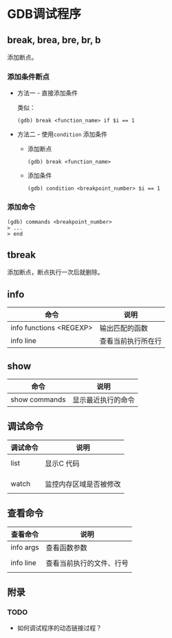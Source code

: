 # GDB调试程序

## break, brea, bre, br, b

添加断点。

### 添加条件断点

* 方法一 - 直接添加条件

  类似：

  ```gdb
  (gdb) break <function_name> if $i == 1
  ```

* 方法二 - 使用`condition` 添加条件

  * 添加断点

    ```gdb
    (gdb) break <function_name>
    ```

  * 添加条件

    ```gdb
    (gdb) condition <breakpoint_number> $i == 1
    ```

### 添加命令

```gdb
(gdb) commands <breakpoint_number>
> ...
> end
```



## tbreak

添加断点，断点执行一次后就删除。



## info

| 命令                      | 说明               |
| ------------------------- | ------------------ |
| info functions \<REGEXP\> | 输出匹配的函数     |
| info line                 | 查看当前执行所在行 |





## show

| 命令          | 说明               |
| ------------- | ------------------ |
| show commands | 显示最近执行的命令 |







## 调试命令

| 调试命令 | 说明                   |
| -------- | ---------------------- |
|          |                        |
| list     | 显示C 代码             |
|          |                        |
|          |                        |
|          |                        |
| watch    | 监控内存区域是否被修改 |
|          |                        |



## 查看命令

| 查看命令  | 说明                     |
| --------- | ------------------------ |
| info args | 查看函数参数             |
|           |                          |
| info line | 查看当前执行的文件、行号 |
|           |                          |

















## 附录

### TODO

* 如何调试程序的动态链接过程？



